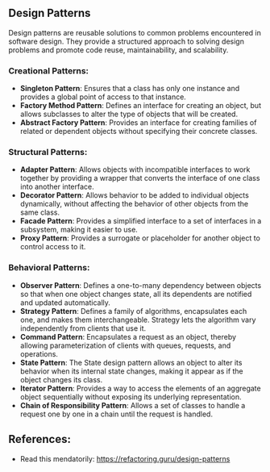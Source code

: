 ## Design Patterns
Design patterns are reusable solutions to common problems encountered in software design. They provide a structured approach to solving design problems and promote code reuse, maintainability, and scalability. 

### Creational Patterns:
- **Singleton Pattern**: Ensures that a class has only one instance and provides a global point of access to that instance.
- **Factory Method Pattern**: Defines an interface for creating an object, but allows subclasses to alter the type of objects that will be created.
- **Abstract Factory Pattern**: Provides an interface for creating families of related or dependent objects without specifying their concrete classes.

### Structural Patterns:
- **Adapter Pattern**: Allows objects with incompatible interfaces to work together by providing a wrapper that converts the interface of one class into another interface.
- **Decorator Pattern**: Allows behavior to be added to individual objects dynamically, without affecting the behavior of other objects from the same class.
- **Facade Pattern**: Provides a simplified interface to a set of interfaces in a subsystem, making it easier to use.
- **Proxy Pattern**: Provides a surrogate or placeholder for another object to control access to it.

### Behavioral Patterns:
- **Observer Pattern**: Defines a one-to-many dependency between objects so that when one object changes state, all its dependents are notified and updated automatically.
- **Strategy Pattern**: Defines a family of algorithms, encapsulates each one, and makes them interchangeable. Strategy lets the algorithm vary independently from clients that use it.
- **Command Pattern**: Encapsulates a request as an object, thereby allowing parameterization of clients with queues, requests, and operations.
- **State Pattern**: The State design pattern allows an object to alter its behavior when its internal state changes, making it appear as if the object changes its class. 
- **Iterator Pattern**: Provides a way to access the elements of an aggregate object sequentially without exposing its underlying representation.
- **Chain of Responsibility Pattern**: Allows a set of classes to handle a request one by one in a chain until the request is handled.


## References:
- Read this mendatorily: https://refactoring.guru/design-patterns
